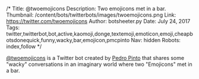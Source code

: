 /*
Title: @twoemojicons
Description: Two emojicons met in a bar.
Thumbnail: /content/bots/twitterbots/images/twoemojicons.png
Link: https://twitter.com/twoemojicons
Author: botsheeter.py
Date: July 24, 2017
Tags: twitter,twitterbot,bot,active,kaomoji,donge,textemoji,emoticon,emoji,cheapbotsdonequick,funny,wacky,bar,emojicon,pmcpinto
Nav: hidden
Robots: index,follow
*/

[@twoemojicons](https://twitter.com/twoemojicons) is a Twitter bot created by [Pedro Pinto](https://twitter.com/pmcpinto) that shares some "wacky" conversations in an imaginary world where two "Emojicons" met in a bar.
